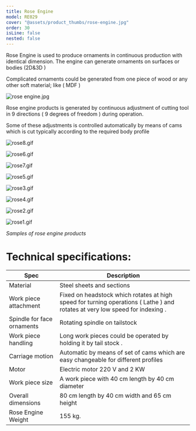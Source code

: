 ```yaml
---
title: Rose Engine
model: RE029
cover: "@assets/product_thumbs/rose-engine.jpg"
order: 30
isLine: false
nested: false
---
```


Rose Engine is used to produce ornaments in continuous production with identical dimension. The engine can generate ornaments on surfaces or bodies (2D&3D )

Complicated ornaments could be generated from one piece of wood or any other soft material; like ( MDF )

![rose engine.jpg](@assets/article_images/rose-engine/rose-engine.jpg)

Rose engine products is generated by continuous adjustment of cutting tool in 9 directions ( 9 degrees of freedom ) during operation.

Some of these adjustments is controlled automatically by means of cams which is cut typically according to the required body profile

<div class="flex flex-wrap justify-center">

![rose8.gif](@assets/article_images/rose-engine/rose8.gif)

![rose6.gif](@assets/article_images/rose-engine/rose6.gif)

![rose7.gif](@assets/article_images/rose-engine/rose7.gif)

![rose5.gif](@assets/article_images/rose-engine/rose5.gif)

![rose3.gif](@assets/article_images/rose-engine/rose3.gif)

![rose4.gif](@assets/article_images/rose-engine/rose4.gif)

![rose2.gif](@assets/article_images/rose-engine/rose2.gif)

![rose1.gif](@assets/article_images/rose-engine/rose1.gif)

</div>

_Samples of rose engine products_

# Technical specifications:

| Spec                       | Description                                                                                                                  |
| -------------------------- | ---------------------------------------------------------------------------------------------------------------------------- |
| Material                   | Steel sheets and sections                                                                                                    |
| Work piece attachment      | Fixed on headstock which rotates at high speed for turning operations ( Lathe ) and rotates at very low speed for indexing . |
| Spindle for face ornaments | Rotating spindle on tailstock                                                                                                |
| Work piece handling        | Long work pieces could be operated by holding it by tail stock .                                                             |
| Carriage motion            | Automatic by means of set of cams which are easy changeable for different profiles                                           |
| Motor                      | Electric motor 220 V and 2 KW                                                                                                |
| Work piece size            | A work piece with 40 cm length by 40 cm diameter                                                                             |
| Overall dimensions         | 80 cm length by 40 cm width and 65 cm height                                                                                 |
| Rose Engine Weight         | 155 kg.                                                                                                                      |
